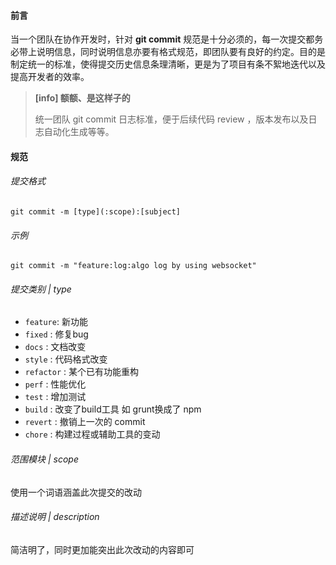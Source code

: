 #### 前言

当一个团队在协作开发时，针对 **git commit** 规范是十分必须的，每一次提交都务必带上说明信息，同时说明信息亦要有格式规范，即团队要有良好的约定。目的是制定统一的标准，使得提交历史信息条理清晰，更是为了项目有条不絮地迭代以及提高开发者的效率。

> **[info] 额额、是这样子的**
>
> 统一团队 git commit 日志标准，便于后续代码 review ，版本发布以及日志自动化生成等等。

#### 规范

###### 提交格式

```shell
git commit -m [type](:scope):[subject]
```



###### 示例

```shell
git commit -m "feature:log:algo log by using websocket"
```



###### 提交类别 | type

- `feature`: 新功能
- `fixed` : 修复bug
- `docs` : 文档改变
- `style` : 代码格式改变
- `refactor` : 某个已有功能重构
- `perf` : 性能优化
- `test` : 增加测试
- `build` : 改变了build工具 如 grunt换成了 npm
- `revert` : 撤销上一次的 commit
- `chore` : 构建过程或辅助工具的变动



###### 范围模块 | scope

使用一个词语涵盖此次提交的改动



###### 描述说明 | description

简洁明了，同时更加能突出此次改动的内容即可
